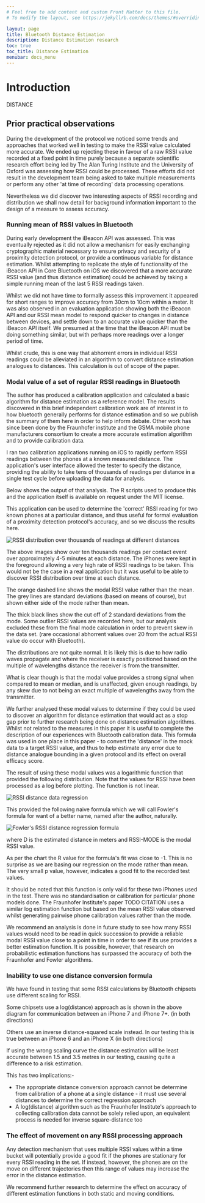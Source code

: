 ```yaml
---
# Feel free to add content and custom Front Matter to this file.
# To modify the layout, see https://jekyllrb.com/docs/themes/#overriding-theme-defaults

layout: page
title: Bluetooth Distance Estimation
description: Distance Estimation research
toc: true
toc_title: Distance Estimation
menubar: docs_menu
---
```


# Introduction

DISTANCE


## Prior practical observations

During the development of the protocol we noticed some trends and approaches that worked well in testing to make the RSSI value calculated more accurate. We ended up rejecting these in favour of a raw RSSI value recorded at a fixed point in time purely because a separate scientific research effort being led by The Alan Turing Institute and the University of Oxford was assessing how RSSI could be processed. These efforts did not result in the development team being asked to take multiple measurements or perform any other 'at time of recording' data processing operations.

Nevertheless we did discover two interesting aspects of RSSI recording and distribution we shall now detail for background information important to the design of a measure to assess accuracy.

### Running mean of RSSI values in Bluetooth

During early development the iBeacon API was assessed. This was eventually rejected as it did not allow a mechanism for easily exchanging cryptographic material necessary to ensure privacy and security of a proximity detection protocol, or provide a continuous variable for distance estimation. Whilst attempting to replicate the style of functionality of the iBeacon API in Core Bluetooth on iOS we discovered that a more accurate RSSI value (and thus distance estimation) could be achieved by taking a simple running mean of the last 5 RSSI readings taken. 

Whilst we did not have time to formally assess this improvement it appeared for short ranges to improve accuracy from 30cm to 10cm within a meter. It was also observed in an evaluation application showing both the iBeacon API and our RSSI mean model to respond quicker to changes in distance between devices, and settle down to an accurate value quicker than the iBeacon API itself. We presumed at the time that the iBeacon API must be doing something similar, but with perhaps more readings over a longer period of time.

Whilst crude, this is one way that abhorrent errors in individual RSSI readings could be alleviated in an algorithm to convert distance estimation analogues to distances. This calculation is out of scope of the paper.

### Modal value of a set of regular RSSI readings in Bluetooth

The author has produced a calibration application and calculated a basic algorithm for distance estimation as a reference model. The results discovered in this brief independent calibration work are of interest in to how bluetooth generally performs for distance estimation and so we publish the summary of them here in order to help inform debate. Other work has since been done by the Fraunhofer institute and the GSMA mobile phone manufacturers consortium to create a more accurate estimation algorithm and to provide calibration data.

I ran two calibration applications running on iOS to rapidly perform RSSI readings between the phones at a known measured distance. The application's user interface allowed the tester to specify the distance, providing the ability to take tens of thousands of readings per distance in a single test cycle before uploading the data for analysis.

Below shows the output of that analysis. The R scripts used to produce this and the application itself is available on request under the MIT license.

This application can be used to determine the 'correct' RSSI reading for two known phones at a particular distance, and thus useful for formal evaluation of a proximity detection protocol's accuracy, and so we discuss the results here.

![RSSI distribution over thousands of readings at different distances](/images/distance-rssi-distribution.png)

The above images show over ten thousands readings per contact event over approximately 4-5 minutes at each distance. The iPhones were kept in the foreground allowing a very high rate of RSSI readings to be taken. This would not be the case in a real application but it was useful to be able to discover RSSI distribution over time at each distance.

The orange dashed line shows the modal RSSI value rather than the mean. The grey lines are standard deviations (based on means of course), but shown either side of the mode rather than mean.

The thick black lines show the cut off of 2 standard deviations from the mode. Some outlier RSSI values are recorded here, but our analysis excluded these from the final mode calculation in order to prevent skew in the data set. (rare occasional abhorrent values over 20 from the actual RSSI value do occur with Bluetooth).

The distributions are not quite normal. It is likely this is due to how radio waves propagate and where the receiver is exactly positioned based on the multiple of wavelengths distance the receiver is from the transmitter.

What is clear though is that the modal value provides a strong signal when compared to mean or median, and is unaffected, given enough readings, by any skew due to not being an exact multiple of wavelengths away from the transmitter.

We further analysed these modal values to determine if they could be used to discover an algorithm for distance estimation that would act as a stop gap prior to further research being done on distance estimation algorithms. Whilst not related to the measures in this paper it is useful to complete the description of our experiences with Bluetooth calibration data. This formula was used in one place in this paper - to convert the 'distance' in the mock data to a target RSSI value, and thus to help estimate any error due to distance analogue bounding in a given protocol and its effect on overall efficacy score.

The result of using these modal values was a logarithmic function that provided the following distribution. Note that the values for RSSI have been processed as a log before plotting. The function is not linear.

![RSSI distance data regression](/images/distance-rssi-regression.png)

This provided the following naive formula which we will call Fowler's formula for want of a better name, named after the author, naturally.

![Fowler's RSSI distance regression formula](/images/distance-rssi-formula.png)

where D is the estimated distance in meters and RSSI-MODE is the modal RSSI value.

As per the chart the R value for the formula's fit was close to -1. This is no surprise as we are basing our regression on the mode rather than mean. The very small p value, however, indicates a good fit to the recorded test values.

It should be noted that this function is only valid for these two iPhones used in the test. There was no standardisation or calibration for particular phone models done. The Fraunhofer Institute's paper TODO CITATION uses a similar log estimation function but based on the mean RSSI value observed whilst generating pairwise phone calibration values rather than the mode.

We recommend an analysis is done in future study to see how many RSSI values would need to be read in quick succession to provide a reliable modal RSSI value close to a point in time in order to see if its use provides a better estimation function. It is possible, however, that research on probabilistic estimation functions has surpassed the accuracy of both the Fraunhofer and Fowler algorithms.

### Inability to use one distance conversion formula

We have found in testing that some RSSI calculations by Bluetooth chipsets use different scaling for RSSI.

Some chipsets use a log(distance) approach as is shown in the above diagram for communication
between an iPhone 7 and iPhone 7+. (in both directions)

Others use an inverse distance-squared scale instead. In our testing this is true between an iPhone 6 and an iPhone X (in both directions)

If using the wrong scaling curve the distance estimation will be least accurate between 1.5 and 3.5 metres in our testing, causing quite a difference
to a risk estimation.

This has two implications:-
- The appropriate distance conversion approach cannot be determine from calibration of a phone at a single distance - it must use several distances to determine the correct regression approach
- A log(distance) algorithm such as the Fraunhofer Institute's approach to collecting calibration data cannot be solely relied upon, an equivalent process is needed for inverse square-distance too

### The effect of movement on any RSSI processing approach

Any detection mechanism that uses multiple RSSI values within a time bucket will potentially provide a good fit if the phones are stationary for every RSSI reading in the set. If instead, however, the phones are on the move on different trajectories then this range of values may increase the error in the distance estimation.

We recommend further research to determine the effect on accuracy of different estimation functions in both static and moving conditions.